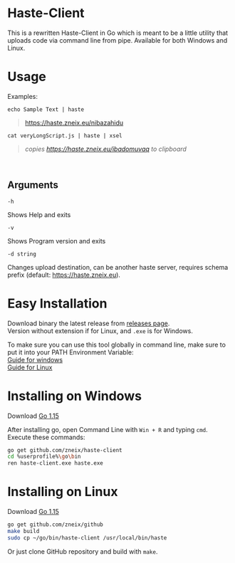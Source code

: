 # Haste-Client

This is a rewritten Haste-Client in Go which is meant to be a little utility that uploads code via command line from pipe.
Available for both Windows and Linux.


# Usage

Examples:

`echo Sample Text | haste`  
> https://haste.zneix.eu/nibazahidu

`cat veryLongScript.js | haste | xsel`
> *copies https://haste.zneix.eu/ibadomuvaq to clipboard*

<br>

## Arguments

`-h`

Shows Help and exits

`-v`

Shows Program version and exits

`-d string`

Changes upload destination, can be another haste server, requires schema prefix (default: https://haste.zneix.eu).  

# Easy Installation

Download binary the latest release from [releases page](https://github.com/zneix/haste-client/releases/tag/1.0).  
Version without extension if for Linux, and `.exe` is for Windows.  

To make sure you can use this tool globally in command line, make sure to put it into your PATH Environment Variable:  
[Guide for windows](https://helpdeskgeek.com/windows-10/add-windows-path-environment-variable/)  
[Guide for Linux](https://helpdeskgeek.com/windows-10/add-windows-path-environment-variable/)


# Installing on Windows

Download [Go 1.15](https://golang.org/doc/install?download=go1.15.windows-amd64.msi)

After installing go, open Command Line with `Win + R` and typing `cmd`.  
Execute these commands:
```bash
go get github.com/zneix/haste-client
cd %userprofile%\go\bin
ren haste-client.exe haste.exe
```


# Installing on Linux

Download [Go 1.15](https://golang.org/doc/install?download=go1.15.linux-amd64.tar.gz)

```bash
go get github.com/zneix/github
make build
sudo cp ~/go/bin/haste-client /usr/local/bin/haste
```

Or just clone GitHub repository and build with `make`.